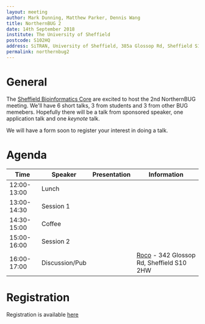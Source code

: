 ```yaml
---
layout: meeting
author: Mark Dunning, Matthew Parker, Dennis Wang
title: NorthernBUG 2
date: 14th September 2018
institute: The University of Sheffield
postcode: S102HQ
address: SiTRAN, University of Sheffield, 385a Glossop Rd, Sheffield S10 2HQ
permalink: northernbug2
---
```


# General

The [Sheffield Bioinformatics Core](http://sbc.shef.ac.uk/) are excited to host the 2nd
NorthernBUG meeting. We'll have 6 short talks, 3 from students and 3 from other BUG memebers. Hopefully there will be a talk from sponsored speaker, one application talk and one *keynote* talk.

We will have a form soon to register your interest in doing a talk.

# Agenda

| Time          | Speaker | Presentation | Information |
|---------------|---------|--------------|-------------|
| 12:00-13:00 | Lunch | | |
| 13:00-14:30 | Session 1 | | |
| 14:30-15:00 | Coffee | | |
| 15:00-16:00 | Session 2 | | |
| 16:00-17:00 | Discussion/Pub | | [Roco](https://www.theroco.org/) - 342 Glossop Rd, Sheffield S10 2HW |


# Registration

Registration is available [here](/meeting_registration)
